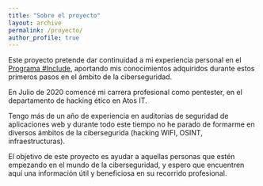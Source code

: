 ```yaml
---
title: "Sobre el proyecto"
layout: archive
permalink: /proyecto/
author_profile: true
---
```


Este proyecto pretende dar continuidad a mi experiencia personal en el [Programa #Include](../include), aportando mis conocimientos adquiridos durante estos primeros pasos en el
ámbito de la ciberseguridad.  

En Julio de 2020 comencé mi carrera profesional como pentester, en el departamento de hacking ético en Atos IT. 

Tengo más de un año de experiencia en auditorías de seguridad de aplicaciones web y durante todo este tiempo no he parado de formarme en diversos ámbitos de la cibersegurida (hacking WIFI, OSINT, infraestructuras).  

El objetivo de este proyecto es ayudar a  aquellas personas que estén empezando en el mundo de la ciberseguridad, y espero que encuentren aquí una información útil y beneficiosa en su recorrido profesional.



